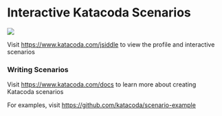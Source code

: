 # Interactive Katacoda Scenarios

[![](http://shields.katacoda.com/katacoda/jsiddle/count.svg)](https://www.katacoda.com/jsiddle "Get your profile on Katacoda.com")

Visit https://www.katacoda.com/jsiddle to view the profile and interactive scenarios

### Writing Scenarios
Visit https://www.katacoda.com/docs to learn more about creating Katacoda scenarios

For examples, visit https://github.com/katacoda/scenario-example
